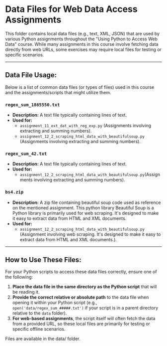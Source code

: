 # Data Files for Web Data Access Assignments

This folder contains local data files (e.g., text, XML, JSON) that are used by various Python assignments throughout the "Using Python to Access Web Data" course. While many assignments in this course involve fetching data directly from web URLs, some exercises may require local files for testing or specific scenarios.

---

## Data File Usage:

Below is a list of common data files (or types of files) used in this course and the assignments/scripts that might utilize them.

### `regex_sum_1865550.txt`

* **Description:** A text file typically containing lines of text.
* **Used for:**
    * `assignment_11_ext_dat_with_reg_exp.py` (Assignments involving extracting and summing numbers).
    * `assignment_12_2_scraping_html_data_with_beautifulsoup.py` (Assignments involving extracting and summing numbers).
    
### `regex_sum_42.txt`

* **Description:** A text file typically containing lines of text.
* **Used for:**
    * `assignment_12_2_scraping_html_data_with_beautifulsoup.py`(Assignments involving extracting and summing numbers).

### `bs4.zip`
* **Description:** A zip file containing beautiful soup code used as reference on the mentioned assignment. This python library Beautiful Soup is a Python library is primarily used for web scraping. It's designed to make it easy to extract data from HTML and XML documents.
* **Used for:**
   * `assignment_12_2_scraping_html_data_with_beautifulsoup.py` (Assignment involving web scraping. It's designed to make it easy to extract data from HTML and XML documents.).


---

## How to Use These Files:

For your Python scripts to access these data files correctly, ensure one of the following:

1.  **Place the data file in the same directory as the Python script** that will be reading it.
2.  **Provide the correct relative or absolute path** to the data file when opening it within your Python script (e.g., `open('data/regex_sum_#####.txt')` if your script is in a parent directory relative to the `data` folder).
3.  **For web-based assignments**, the script itself will often fetch the data from a provided URL, so these local files are primarily for testing or specific offline scenarios.

Files are available in the data/ folder.
